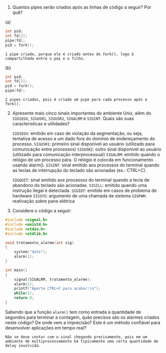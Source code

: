 1. Quantos pipes serão criados após as linhas de código a seguir? Por quê?

(a)
```C
int pid;
int fd[2];
pipe(fd);
pid = fork();
```
	1 pipe criado, porque ele é criado antes do fork(), logo é compartilhado entre o pai e o filho.


(b)
```C
int pid;
int fd[2];
pid = fork();
pipe(fd);
```
	2 pipes criados, pois é criado um pipe para cada processo após o fork().


2. Apresente mais cinco sinais importantes do ambiente Unix, além do `SIGSEGV`, `SIGUSR1`, `SIGUSR2`, `SIGALRM` e `SIGINT`. Quais são suas características e utilidades?

	`SIGSEGV`: emitido em caso de violação da segmentação, ou seja, tentativa de acesso a um dado fora do domínio de endereçamento do processo.
	`SIGUSR1`: primeiro sinal disponível ao usuário (utilizado para comunicação entre processos)
	`SIGUSR2`: outro sinal disponível ao usuário (utilizado para comunicação interprocessual)
	`SIGALRM`: emitido quando o relógio de um processo pára. O relógio é colocda em funcionamento usando alarm().
	`SIGINT`: sinal emitido aos processos do terminal quando as teclas de interrupção do teclado são acionadas (ex.: CTRL+C).

	`SIGQUIT`: sinal emitido aos processos do terminal quando a tecla de abandono do teclado são acionadas.
	`SIGILL`: emitido quando uma instrução ilegal é detectada.
	`SIGIOT`: emitido em casos de problema de hardware
	`SISSYS`: argumento de uma chamada de sistema
	`SIGPWR`: reativação sobre pane elétrica 


3. Considere o código a seguir:

```C
#include <signal.h>
#include <unistd.h>
#include <stdio.h>
#include <stdlib.h>

void tratamento_alarme(int sig)
{
	system("date");
	alarm(1);
}

int main()
{
	signal(SIGALRM, tratamento_alarme);
	alarm(1);
	printf("Aperte CTRL+C para acabar:\n");
	while(1);
	return 0;
}
```

Sabendo que a função `alarm()` tem como entrada a quantidade de segundos para terminar a contagem, quão precisos são os alarmes criados neste código? De onde vem a imprecisão? Este é um método confiável para desenvolver aplicações em tempo real?

	Não se deve contar com o sinal chegando precisamente, pois em um ambiente de multiprocessamento há tipicamente uma certa quantidade de delay involvida.
